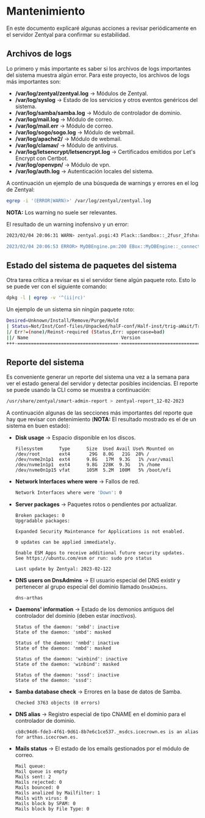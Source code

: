 # Mantenimiento

En este documento explicaré algunas acciones a revisar periódicamente en el servidor Zentyal para confirmar su estabilidad.

## Archivos de logs

Lo primero y más importante es saber si los archivos de logs importantes del sistema muestra algún error. Para este proyecto, los archivos de logs más importantes son:

* **/var/log/zentyal/zentyal.log** -> Módulos de Zentyal.
* **/var/log/syslog** -> Estado de los servicios y otros eventos genéricos del sistema.
* **/var/log/samba/samba.log** -> Módulo de controlador de dominio.
* **/var/log/mail.log** -> Módulo de correo.
* **/var/log/mail.err** -> Módulo de correo.
* **/var/log/sogo/sogo.log** -> Módulo de webmail.
* **/var/log/apache2/** -> Módulo de webmail.
* **/var/log/clamav/** -> Módulo de antivirus.
* **/var/log/letsencrypt/letsencrypt.log** -> Certificados emitidos por Let's Encrypt con Certbot.
* **/var/log/openvpn/** -> Módulo de vpn.
* **/var/log/auth.log** -> Autenticación locales del sistema.

A continuación un ejemplo de una búsqueda de warnings y errores en el log de Zentyal:

```sh
egrep -i '(ERROR|WARN)>' /var/log/zentyal/zentyal.log
```

**NOTA:** Los warning no suele ser relevantes.

El resultado de un warning inofensivo y un error:

```sh
2023/02/04 20:06:31 WARN> zentyal.psgi:43 Plack::Sandbox::_2fusr_2fshare_2fzentyal_2fpsgi_2fzentyal_2epsgi::__ANON__ - Argument "Icecrown-RC-" isn't numeric in numeric eq (==) at /usr/share/perl5/EBox/OpenVPN/Model/ServerConfiguration.pm line 572.

2023/02/04 20:06:53 ERROR> MyDBEngine.pm:200 EBox::MyDBEngine::_connect - Connection DB Error: Can't connect to local MySQL server through socket '/var/run/mysqld/mysqld.sock' (13)
```

## Estado del sistema de paquetes del sistema

Otra tarea crítica a revisar es si el servidor tiene algún paquete roto. Esto lo se puede ver con el siguiente comando:

```sh
dpkg -l | egrep -v '^(ii|rc)'
```

Un ejemplo de un sistema sin ningún paquete roto:

```sh
Desired=Unknown/Install/Remove/Purge/Hold
| Status=Not/Inst/Conf-files/Unpacked/halF-conf/Half-inst/trig-aWait/Trig-pend
|/ Err?=(none)/Reinst-required (Status,Err: uppercase=bad)
||/ Name                                  Version                           Architecture Description
+++-=====================================-=================================-============-===============================================================================
```

## Reporte del sistema

Es conveniente generar un reporte del sistema una vez a la semana para ver el estado general del servidor y detectar posibles incidencias. El reporte se puede usando la CLI como se muestra a continuación:

```sh
/usr/share/zentyal/smart-admin-report > zentyal-report_12-02-2023
```

A continuación algunas de las secciones más importantes del reporte que hay que revisar con detenimiento (**NOTA:** El resultado mostrado es el de un sistema en buen estado):

* **Disk usage** -> Espacio disponible en los discos.

    ```text
    Filesystem      Type      Size  Used Avail Use% Mounted on
    /dev/root       ext4       29G  8.0G   21G  28% /
    /dev/nvme2n1p1  ext4      9.8G   17M  9.3G   1% /var/vmail
    /dev/nvme1n1p1  ext4      9.8G  228K  9.3G   1% /home
    /dev/nvme0n1p15 vfat      105M  5.2M  100M   5% /boot/efi
    ```

* **Network Interfaces where were** -> Fallos de red.

    ```sh
    Network Interfaces where were 'Down': 0
    ```

* **Server packages** -> Paquetes rotos o pendientes por actualizar.

    ```text
    Broken packages: 0
    Upgradable packages:

    Expanded Security Maintenance for Applications is not enabled.

    0 updates can be applied immediately.

    Enable ESM Apps to receive additional future security updates.
    See https://ubuntu.com/esm or run: sudo pro status

    Last update by Zentyal: 2023-02-122
    ```

* **DNS users on DnsAdmins** -> El usuario especial del DNS existir y pertenecer al grupo especial del dominio llamado `DnsADmins`.

    ```text
    dns-arthas
    ```

* **Daemons' information** -> Estado de los demonios antiguos del controlador del dominio (deben estar *inactivos*).

    ```text
    Status of the daemon: 'smbd': inactive
    State of the daemon: 'smbd': masked

    Status of the daemon: 'nmbd': inactive
    State of the daemon: 'nmbd': masked

    Status of the daemon: 'winbind': inactive
    State of the daemon: 'winbind': masked

    Status of the daemon: 'sssd': inactive
    State of the daemon: 'sssd':
    ```

* **Samba database check** -> Errores en la base de datos de Samba.

    ```text
    Checked 3763 objects (0 errors)
    ```

* **DNS alias** -> Registro especial de tipo CNAME en el dominio para el controlador de dominio.

    ```text
    cb8c94d6-fde3-4f61-9d61-8b7e6c1ce537._msdcs.icecrown.es is an alias for arthas.icecrown.es.
    ```

* **Mails status** -> El estado de los emails gestionados por el módulo de correo.

    ```text
    Mail queue:
    Mail queue is empty
    Mails sent: 2
    Mails rejected: 0
    Mails bounced: 0
    Mails analized by Mailfilter: 1
    Mails with virus: 0
    Mails block by SPAM: 0
    Mails block by File Type: 0
    ```
